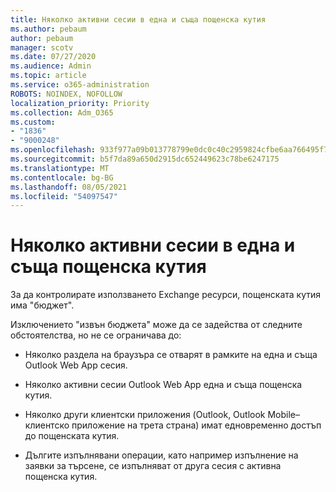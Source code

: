 ```yaml
---
title: Няколко активни сесии в една и съща пощенска кутия
ms.author: pebaum
author: pebaum
manager: scotv
ms.date: 07/27/2020
ms.audience: Admin
ms.topic: article
ms.service: o365-administration
ROBOTS: NOINDEX, NOFOLLOW
localization_priority: Priority
ms.collection: Adm_O365
ms.custom:
- "1836"
- "9000248"
ms.openlocfilehash: 933f977a09b013778799e0dc0c40c2959824cfbe6aa766495f7d1e1aab242878
ms.sourcegitcommit: b5f7da89a650d2915dc652449623c78be6247175
ms.translationtype: MT
ms.contentlocale: bg-BG
ms.lasthandoff: 08/05/2021
ms.locfileid: "54097547"
---
```

# <a name="multiple-active-sessions-to-the-same-mailbox"></a>Няколко активни сесии в една и съща пощенска кутия

За да контролирате използването Exchange ресурси, пощенската кутия има "бюджет".

Изключението "извън бюджета" може да се задейства от следните обстоятелства, но не се ограничава до:

- Няколко раздела на браузъра се отварят в рамките на една и съща Outlook Web App сесия.

- Няколко активни сесии Outlook Web App една и съща пощенска кутия.

- Няколко други клиентски приложения (Outlook, Outlook Mobile– клиентско приложение на трета страна) имат едновременно достъп до пощенската кутия.

- Дългите изпълнявани операции, като например изпълнение на заявки за търсене, се изпълняват от друга сесия с активна пощенска кутия.

